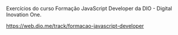 Exercícios do curso Formação JavaScript Developer da DIO - Digital Inovation One.

https://web.dio.me/track/formacao-javascript-developer
